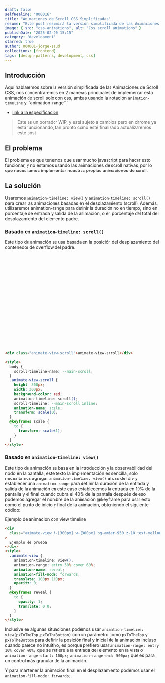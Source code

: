 ```yaml
---
draft: false
selfHealing: "000016"
title: "Animaciones de Scroll CSS Simplificadas"
resume: "Este post resumirá la versión simplificada de las Animaciones de Scroll CSS. y hacer algunos ejemplos"
image: { src: "css-animations", alt: "Css scroll animations" }
publishDate: "2025-02-10 15:15"
category: "development"
starred: true
author: 000001-jorge-saud
collections: [frontend]
tags: [design-patterns, development, css]
---
```


## Introducción

Aquí hablaremos sobre la versión simplificada de las Animaciones de Scroll CSS, nos concentraremos en 2 maneras principales de implementar esta animación de scroll solo con css, ambas usando la notación `animation-timeline` y ``animation-range```

- [link a la especificacion](https://drafts.csswg.org/scroll-animations/#view-notation)

> Este es un borrador WIP, y está sujeto a cambios pero en chrome ya está funcionando, tan pronto como esté finalizado actualizaremos este post

## El problema

El problema es que tenemos que usar mucho javascript para hacer esto funcionar, y no estamos usando las animaciones de scroll nativas, por lo que necesitamos implementar nuestras propias animaciones de scroll.

## La solución

Usaremos `animation-timeline: view()` y `animation-timeline: scroll()` para crear las animaciones basadas en el desplazamiento (scroll). Además, utilizaremos animation-range para definir la duración no en tiempo, sino en porcentaje de entrada y salida de la animación, o en porcentaje del total del desplazamiento del elemento padre.

### Basado en `animation-timeline: scroll()`

Este tipo de animación se usa basada en la posición del desplazamiento del contenedor de overflow del padre.

<div class="animate-view-scroll">
animate-view-scroll
</div>

<style>
  body{
    scroll-timeline-name: --main-scroll;
  }
  .animate-view-scroll{
    display: grid;
    align-items: center;
    text-align: center;
    height: 300px;
    width: 300px;
    background-color: red;
    animation-timeline: scroll();
    scroll-timeline: --main-scroll inline;
    animation-name: scale;
      transform: scale(0);

  }
  @keyframes scale{
    to{
      transform: scale(1);
    }
  }
</style>

```html
<div class="animate-view-scroll">animate-view-scroll</div>

<style>
  body {
    scroll-timeline-name: --main-scroll;
  }
  .animate-view-scroll {
    height: 300px;
    width: 300px;
    background-color: red;
    animation-timeline: scroll();
    scroll-timeline: --main-scroll inline;
    animation-name: scale;
    transform: scale(0);
  }
  @keyframes scale {
    to {
      transform: scale(1);
    }
  }
</style>
```

### Basado en `animation-timeline: view()`

Este tipo de animación se basa en la introducción y la observabilidad del nodo en la pantalla, este texto la implementación es sencilla, solo necesitamos agregar <code>animation-timeline: view()</code> al css del div y establecer una <code>animation-range</code> para definir la duración de la entrada y salida de la animación en este caso establecemos la entrada en 10% de la pantalla y el final cuando cubra el 40% de la pantalla después de eso podemos agregar el nombre de la animación @keyframe para usar esto como el punto de inicio y final de la animación, obteniendo el siguiente código:

<div class="animate-view h-[300px] w-[300px] bg-amber-950 z-10 text-yellow-300 grid place-items-center my-10">Ejemplo de animacion con  view timeline</div>
</div>

<style>
  
  .animate-view{
    animation-timeline: view();
    animation-range: entry 30% cover 60%;
    animation-name: reveal;
    animation-fill-mode: forwards;
    translate: 100px 100px;
    opacity:0;

  }
  @keyframes reveal{
    to{
      opacity:1;
      translate: 0 0;
    }
  }
</style>

```html
<div
  class="animate-view h-[300px] w-[300px] bg-amber-950 z-10 text-yellow-300 grid place-items-center my-10"
>
  Ejemplo de prueba
</div>
<style>
  .animate-view {
    animation-timeline: view();
    animation-range: entry 30% cover 60%;
    animation-name: reveal;
    animation-fill-mode: forwards;
    translate: 100px 100px;
    opacity: 0;
  }
  @keyframes reveal {
    to {
      opacity: 1;
      translate: 0 0;
    }
  }
</style>
```

Inclusive en algunas situaciones podemos usar `animation-timeline: view(pxToTheTop,pxToTheBottom)` con un parámetro como `pxToTheTop` y `pxToTheBottom` para definir la posición final y inicial de la animación incluso cuando parece no intuitivo, es porque prefiero usar `animation-range: entry 10% cover 60%;` que se refiere a la entrada del elemento en la vista o `animation-range-start: 100px;` `animation-range-end: 500px;` que es para un control más granular de la animación.

Y para mantener la animación final en el desplazamiento podemos usar el `animation-fill-mode: forwards;`.
